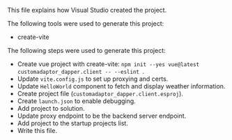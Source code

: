 This file explains how Visual Studio created the project.

The following tools were used to generate this project:
- create-vite

The following steps were used to generate this project:
- Create vue project with create-vite: `npm init --yes vue@latest customadaptor_dapper.client -- --eslint `.
- Update `vite.config.js` to set up proxying and certs.
- Update `HelloWorld` component to fetch and display weather information.
- Create project file (`customadaptor_dapper.client.esproj`).
- Create `launch.json` to enable debugging.
- Add project to solution.
- Update proxy endpoint to be the backend server endpoint.
- Add project to the startup projects list.
- Write this file.
